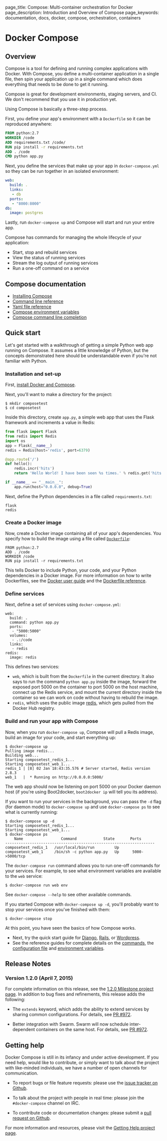 page_title: Compose: Multi-container orchestration for Docker
page_description: Introduction and Overview of Compose
page_keywords: documentation, docs,  docker, compose, orchestration, containers


# Docker Compose

## Overview

Compose is a tool for defining and running complex applications with Docker.
With Compose, you define a multi-container application in a single file, then
spin your application up in a single command which does everything that needs to
be done to get it running.

Compose is great for development environments, staging servers, and CI. We don't
recommend that you use it in production yet.

Using Compose is basically a three-step process.

First, you define your app's environment with a `Dockerfile` so it can be
reproduced anywhere:

```Dockerfile
FROM python:2.7
WORKDIR /code
ADD requirements.txt /code/
RUN pip install -r requirements.txt
ADD . /code
CMD python app.py
```

Next, you define the services that make up your app in `docker-compose.yml` so
they can be run together in an isolated environment:

```yaml
web:
  build: .
  links:
   - db
  ports:
   - "8000:8000"
db:
  image: postgres
```

Lastly, run `docker-compose up` and Compose will start and run your entire app.

Compose has commands for managing the whole lifecycle of your application:

 * Start, stop and rebuild services
 * View the status of running services
 * Stream the log output of running services
 * Run a one-off command on a service

## Compose documentation

- [Installing Compose](install.md)
- [Command line reference](cli.md)
- [Yaml file reference](yml.md)
- [Compose environment variables](env.md)
- [Compose command line completion](completion.md)

## Quick start

Let's get started with a walkthrough of getting a simple Python web app running
on Compose. It assumes a little knowledge of Python, but the concepts
demonstrated here should be understandable even if you're not familiar with
Python.

### Installation and set-up

First, [install Docker and Compose](install.md).

Next, you'll want to make a directory for the project:

    $ mkdir composetest
    $ cd composetest

Inside this directory, create `app.py`, a simple web app that uses the Flask
framework and increments a value in Redis:

```python
from flask import Flask
from redis import Redis
import os
app = Flask(__name__)
redis = Redis(host='redis', port=6379)

@app.route('/')
def hello():
    redis.incr('hits')
    return 'Hello World! I have been seen %s times.' % redis.get('hits')

if __name__ == "__main__":
    app.run(host="0.0.0.0", debug=True)
```

Next, define the Python dependencies in a file called `requirements.txt`:

    flask
    redis

### Create a Docker image

Now, create a Docker image containing all of your app's dependencies. You
specify how to build the image using a file called
[`Dockerfile`](http://docs.docker.com/reference/builder/):

    FROM python:2.7
    ADD . /code
    WORKDIR /code
    RUN pip install -r requirements.txt

This tells Docker to include Python, your code, and your Python dependencies in
a Docker image. For more information on how to write Dockerfiles, see the
[Docker user
guide](https://docs.docker.com/userguide/dockerimages/#building-an-image-from-a-dockerfile)
and the
[Dockerfile reference](http://docs.docker.com/reference/builder/).

### Define services

Next, define a set of services using `docker-compose.yml`:

    web:
      build: .
      command: python app.py
      ports:
       - "5000:5000"
      volumes:
       - .:/code
      links:
       - redis
    redis:
      image: redis

This defines two services:

 - `web`, which is built from the `Dockerfile` in the current directory. It also
   says to run the command `python app.py` inside the image, forward the exposed
   port 5000 on the container to port 5000 on the host machine, connect up the
   Redis service, and mount the current directory inside the container so we can
   work on code without having to rebuild the image.
 - `redis`, which uses the public image
   [redis](https://registry.hub.docker.com/_/redis/), which gets pulled from the
   Docker Hub registry.

### Build and run your app with Compose

Now, when you run `docker-compose up`, Compose will pull a Redis image, build an
image for your code, and start everything up:

    $ docker-compose up
    Pulling image redis...
    Building web...
    Starting composetest_redis_1...
    Starting composetest_web_1...
    redis_1 | [8] 02 Jan 18:43:35.576 # Server started, Redis version 2.8.3
    web_1   |  * Running on http://0.0.0.0:5000/

The web app should now be listening on port 5000 on your Docker daemon host (if
you're using Boot2docker, `boot2docker ip` will tell you its address).

If you want to run your services in the background, you can pass the `-d` flag
(for daemon mode) to `docker-compose up` and use `docker-compose ps` to see what
is currently running:

    $ docker-compose up -d
    Starting composetest_redis_1...
    Starting composetest_web_1...
    $ docker-compose ps
	    Name                 Command            State       Ports
    -------------------------------------------------------------------
    composetest_redis_1   /usr/local/bin/run         Up
    composetest_web_1     /bin/sh -c python app.py   Up      5000->5000/tcp

The `docker-compose run` command allows you to run one-off commands for your
services. For example, to see what environment variables are available to the
`web` service:

    $ docker-compose run web env

See `docker-compose --help` to see other available commands.

If you started Compose with `docker-compose up -d`, you'll probably want to stop
your services once you've finished with them:

    $ docker-compose stop

At this point, you have seen the basics of how Compose works.

- Next, try the quick start guide for [Django](django.md),
  [Rails](rails.md), or [Wordpress](wordpress.md).
- See the reference guides for complete details on the [commands](cli.md), the
  [configuration file](yml.md) and [environment variables](env.md).
  
## Release Notes

### Version 1.2.0 (April 7, 2015)

For complete information on this release, see the [1.2.0 Milestone project page](https://github.com/docker/compose/wiki/1.2.0-Milestone-Project-Page).
In addition to bug fixes and refinements, this release adds the following:

* The `extends` keyword, which adds the ability to extend services by sharing  common configurations. For details, see
[PR #972](https://github.com/docker/compose/pull/1088).

* Better integration with Swarm. Swarm will now schedule inter-dependent
containers on the same host. For details, see
[PR #972](https://github.com/docker/compose/pull/972).

## Getting help

Docker Compose is still in its infancy and under active development. If you need
help, would like to contribute, or simply want to talk about the project with
like-minded individuals, we have a number of open channels for communication.

* To report bugs or file feature requests: please use the [issue tracker on Github](https://github.com/docker/compose/issues).

* To talk about the project with people in real time: please join the `#docker-compose` channel on IRC.

* To contribute code or documentation changes: please submit a [pull request on Github](https://github.com/docker/compose/pulls).

For more information and resources, please visit the [Getting Help project page](https://docs.docker.com/project/get-help/).
